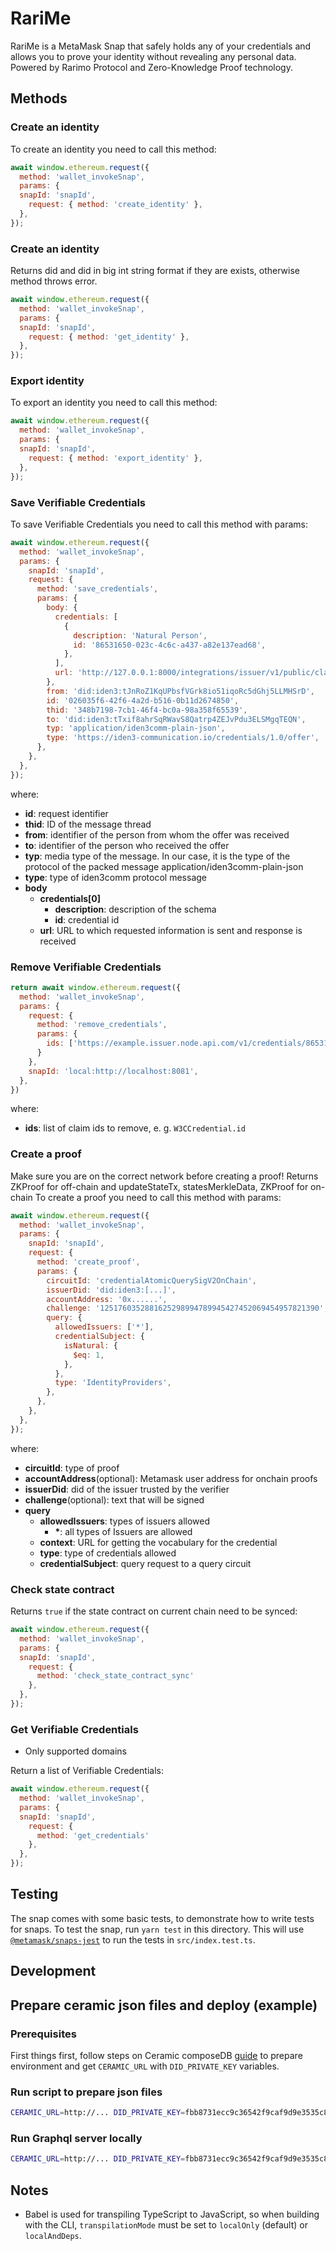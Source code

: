 # RariMe

RariMe is a MetaMask Snap that safely holds any of your credentials and allows you to prove your identity without revealing any personal data. Powered by Rarimo Protocol and  Zero-Knowledge Proof technology.

## Methods
### Create an identity
To create an identity you need to call this method:
```javascript
await window.ethereum.request({
  method: 'wallet_invokeSnap',
  params: {
  snapId: 'snapId',
    request: { method: 'create_identity' },
  },
});
```

### Create an identity
Returns did and did in big int string format if they are exists, otherwise method throws error.

```javascript
await window.ethereum.request({
  method: 'wallet_invokeSnap',
  params: {
  snapId: 'snapId',
    request: { method: 'get_identity' },
  },
});
```

### Export identity
To export an identity you need to call this method:
```javascript
await window.ethereum.request({
  method: 'wallet_invokeSnap',
  params: {
  snapId: 'snapId',
    request: { method: 'export_identity' },
  },
});
```

### Save Verifiable Credentials
To save Verifiable Credentials you need to call this method with params:
```javascript
await window.ethereum.request({
  method: 'wallet_invokeSnap',
  params: {
    snapId: 'snapId',
    request: {
      method: 'save_credentials',
      params: {
        body: {
          credentials: [
            {
              description: 'Natural Person',
              id: '86531650-023c-4c6c-a437-a82e137ead68',
            },
          ],
          url: 'http://127.0.0.1:8000/integrations/issuer/v1/public/claims/offers/callback',
        },
        from: 'did:iden3:tJnRoZ1KqUPbsfVGrk8io51iqoRc5dGhj5LLMHSrD',
        id: '026035f6-42f6-4a2d-b516-0b11d2674850',
        thid: '348b7198-7cb1-46f4-bc0a-98a358f65539',
        to: 'did:iden3:tTxif8ahrSqRWavS8Qatrp4ZEJvPdu3ELSMgqTEQN',
        typ: 'application/iden3comm-plain-json',
        type: 'https://iden3-communication.io/credentials/1.0/offer',
      },
    },
  },
});
```
where:
- **id**: request identifier
- **thid**: ID of the message thread
- **from**: identifier of the person from whom the offer was received
- **to**: identifier of the person who received the offer
- **typ**: media type of the message. In our case, it is the type of the protocol of the packed message application/iden3comm-plain-json
- **type**: type of iden3comm protocol message
- **body**
	- **credentials[0]**
		- **description**: description of the schema
		- **id**: credential id
	- **url**: URL to which requested information is sent and response is received

### Remove Verifiable Credentials
```javascript
return await window.ethereum.request({
  method: 'wallet_invokeSnap',
  params: {
    request: {
      method: 'remove_credentials',
      params: {
        ids: ['https://example.issuer.node.api.com/v1/credentials/86531650-023c-4c6c-a437-a82e137ead68']
      }
    },
    snapId: 'local:http://localhost:8081',
  },
})
```

where:
- **ids**: list of claim ids to remove, e. g. `W3CCredential.id`

### Create a proof
Make sure you are on the correct network before creating a proof!
Returns ZKProof for off-chain and updateStateTx, statesMerkleData, ZKProof for on-chain
To create a proof you need to call this method with params:

```javascript
await window.ethereum.request({
  method: 'wallet_invokeSnap',
  params: {
    snapId: 'snapId',
    request: {
      method: 'create_proof',
      params: {
        circuitId: 'credentialAtomicQuerySigV2OnChain',
        issuerDid: 'did:iden3:[...]',
        accountAddress: '0x......',
        challenge: '1251760352881625298994789945427452069454957821390', // BigInt string
        query: {
          allowedIssuers: ['*'],
          credentialSubject: {
            isNatural: {
              $eq: 1,
            },
          },
          type: 'IdentityProviders',
        },
      },
    },
  },
});
```
where:
- **circuitId**: type of proof
- **accountAddress**(optional): Metamask user address for onchain proofs
- **issuerDid**: did of the issuer trusted by the verifier
- **challenge**(optional): text that will be signed
- **query**
	- **allowedIssuers**: types of issuers allowed
		- **\***: all types of Issuers are allowed
	- **context**: URL for getting the vocabulary for the credential
	- **type**: type of credentials allowed
	- **credentialSubject**: query request to a query circuit

### Check state contract

Returns `true` if the state contract on current chain need to be synced:

```javascript
await window.ethereum.request({
  method: 'wallet_invokeSnap',
  params: {
  snapId: 'snapId',
    request: {
      method: 'check_state_contract_sync'
    },
  },
});
```

### Get Verifiable Credentials
* Only supported domains

Return a list of Verifiable Credentials:

```javascript
await window.ethereum.request({
  method: 'wallet_invokeSnap',
  params: {
  snapId: 'snapId',
    request: {
      method: 'get_credentials'
    },
  },
});
```


## Testing

The snap comes with some basic tests, to demonstrate how to write tests for
snaps. To test the snap, run `yarn test` in this directory. This will use
[`@metamask/snaps-jest`](https://github.com/MetaMask/snaps/tree/main/packages/snaps-jest)
to run the tests in `src/index.test.ts`.

## Development

## Prepare ceramic json files and deploy (example)

### Prerequisites
First things first, follow steps on Ceramic composeDB [guide](https://developers.ceramic.network/docs/composedb/set-up-your-environment#setup) to prepare environment and get `CERAMIC_URL` with `DID_PRIVATE_KEY` variables.


### Run script to prepare json files
```bash
CERAMIC_URL=http://... DID_PRIVATE_KEY=fbb8731ecc9c36542f9caf9d9e3535c8... yarn workspace @rarimo/rarime ceramic:prepare-vc
```

### Run Graphql server locally
```bash
CERAMIC_URL=http://... DID_PRIVATE_KEY=fbb8731ecc9c36542f9caf9d9e3535c8... yarn workspace @rarimo/rarime ceramic:graphql-server
```

## Notes

- Babel is used for transpiling TypeScript to JavaScript, so when building with
  the CLI, `transpilationMode` must be set to `localOnly` (default) or
  `localAndDeps`.
